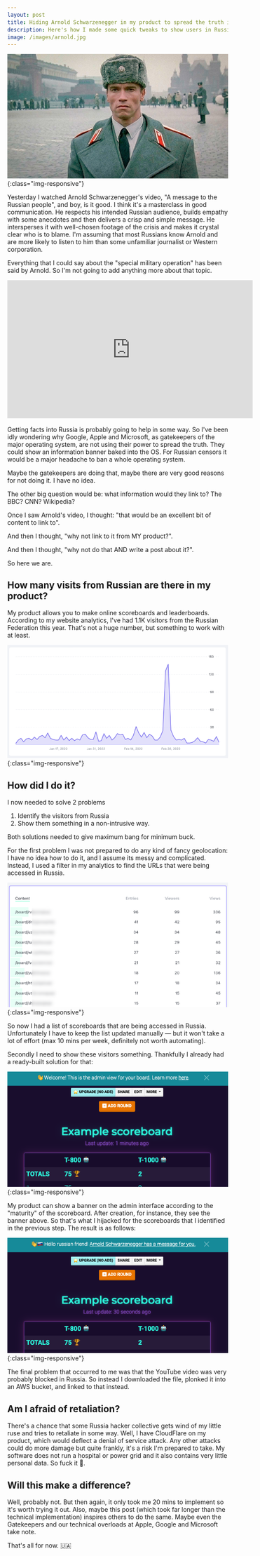 ```yaml
---
layout: post
title: Hiding Arnold Schwarzenegger in my product to spread the truth in Russia 
description: Here's how I made some quick tweaks to show users in Russia the Schwarzenegger video
image: /images/arnold.jpg
---
```


!['Arnold in Russia'](/images/arnold.jpg){:class="img-responsive"}

Yesterday I watched Arnold Schwarzenegger's video, "A message to the Russian people", and boy, is it good. I think it's
a masterclass in good communication. He respects his intended Russian audience, builds empathy with some anecdotes and then 
delivers a crisp and simple message. He intersperses it with well-chosen footage of the crisis and makes it crystal clear
who is to blame. I'm assuming that most Russians know Arnold and are more likely to listen to him than some unfamiliar
journalist or Western corporation.

Everything that I could say about the "special military operation" has been said by Arnold. So I'm not going to add
anything more about that topic. 

<iframe width="560" height="315" src="https://www.youtube-nocookie.com/embed/4e1BndTE6Lg" title="YouTube video player" frameborder="0" allow="accelerometer; autoplay; clipboard-write; encrypted-media; gyroscope; picture-in-picture" allowfullscreen></iframe>

Getting facts into Russia  is probably going to help in some way. So I've been idly wondering why
Google, Apple and Microsoft, as gatekeepers of the major operating system, are not using their power to spread
the truth. They could show an information banner baked into the OS. For Russian censors it would be a major headache to 
ban a whole operating system.

Maybe the gatekeepers are doing that, maybe there are very good reasons for not doing it. I have no idea. 

The other big question would be: what information would they link to? The BBC? CNN? Wikipedia? 

Once I saw Arnold's video, I thought: "that would be an excellent bit of content to link to". 

And then I thought, "why not link to it from MY product?". 

And then I thought, "why not do that AND write a post about it?". 

So here we are.

## How many visits from Russian are there in my product?

My product allows you to make online scoreboards and leaderboards. According to my website analytics, I've had 1.1K 
visitors from the Russian Federation this year. That's not a huge number, but something to work with at least.

!['Russian Website'](/images/ukraine_1.png){:class="img-responsive"}

## How did I do it?

I now needed to solve 2 problems

1. Identify the visitors from Russia
2. Show them something in a non-intrusive way.

Both solutions needed to give maximum bang for minimum buck.

For the first problem I was not prepared to do any kind of fancy geolocation: I have
no idea how to do it, and I assume its messy and complicated. Instead, I used a filter in my analytics to find the URLs
that were being accessed in Russia.

!['Russian Website'](/images/ukraine_2.png){:class="img-responsive"}

So now I had a list of scoreboards that are being accessed in Russia. Unfortunately I have to keep the list updated manually
&mdash; but it won't take a lot of effort (max 10 mins per week, definitely not worth automating).

Secondly I need to show these visitors something. Thankfully I already had a ready-built solution for that:

!['Russian Website'](/images/ukraine_3.png){:class="img-responsive"}

My product can show a banner on the admin interface according to the "maturity" of the scoreboard. After creation,
for instance, they see the banner above. So that's what I hijacked for the scoreboards that I identified in 
the previous step. The result is as follows:

!['Russian Website'](/images/ukraine_4.png){:class="img-responsive"}

The final problem that occurred to me was that the YouTube video was very probably blocked in Russia. So instead I downloaded
the file, plonked it into an AWS bucket, and linked to that instead.

## Am I afraid of retaliation?

There's a chance that some Russia hacker collective gets wind of my little ruse and tries to retaliate in some way. Well,
I have CloudFlare on my product, which would deflect a denial of service attack. Any other attacks could do more damage
but quite frankly, it's a risk I'm prepared to take. My software does not run a hospital or power grid and it also contains
very little personal data. So fuck it 🧘.

## Will this make a difference?

Well, probably not. But then again, it only took me 20 mins to implement so it's worth trying it out. Also, maybe this post (which took 
far longer than the technical implementation) inspires others to do the same. Maybe even the Gatekeepers and our technical
overloads at Apple, Google and Microsoft take note.

That's all for now. 🇺🇦